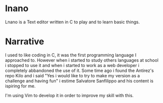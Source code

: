 # lnano
Lnano is a Text editor written in C to play and to learn basic things.



# Narrative
I used to like coding in C, it was the first programming language I approached to. 
However when i started to study others languages at school i stopped to use it
and when i started to work as a web developer i completely abbandoned the use of it.
Some time ago i found the Antirez's repo Kilo and i said "Yes i would like to try to make
my version as a challenge and having fun" i estime Salvatore Sanfilippo and his content is ispiring for me.

I'm using Vim to develop it in order to improve my skill with this.
